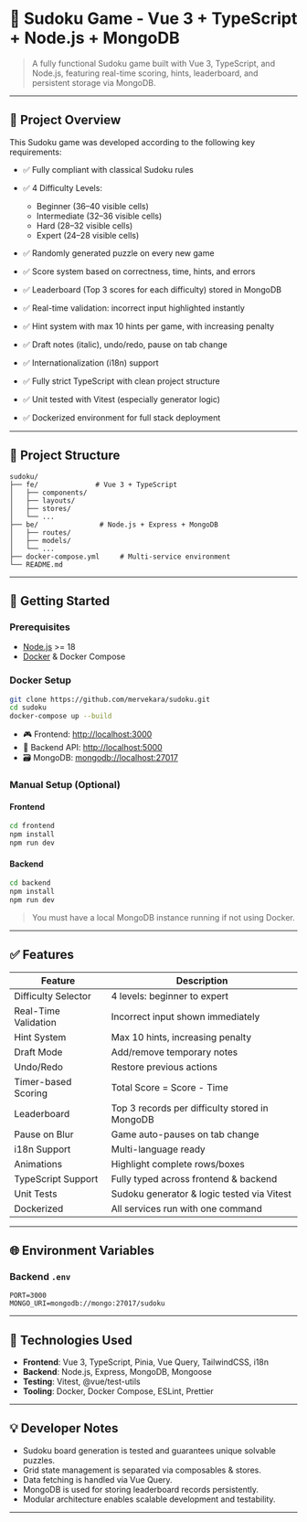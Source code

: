 # 🤹 Sudoku Game - Vue 3 + TypeScript + Node.js + MongoDB

> A fully functional Sudoku game built with Vue 3, TypeScript, and Node.js, featuring real-time scoring, hints, leaderboard, and persistent storage via MongoDB.

---

## 🚀 Project Overview

This Sudoku game was developed according to the following key requirements:

- ✅ Fully compliant with classical Sudoku rules
- ✅ 4 Difficulty Levels:

  - Beginner (36–40 visible cells)
  - Intermediate (32–36 visible cells)
  - Hard (28–32 visible cells)
  - Expert (24–28 visible cells)

- ✅ Randomly generated puzzle on every new game
- ✅ Score system based on correctness, time, hints, and errors
- ✅ Leaderboard (Top 3 scores for each difficulty) stored in MongoDB
- ✅ Real-time validation: incorrect input highlighted instantly
- ✅ Hint system with max 10 hints per game, with increasing penalty
- ✅ Draft notes (italic), undo/redo, pause on tab change
- ✅ Internationalization (i18n) support
- ✅ Fully strict TypeScript with clean project structure
- ✅ Unit tested with Vitest (especially generator logic)
- ✅ Dockerized environment for full stack deployment

---

## 👜 Project Structure

```
sudoku/
├── fe/              # Vue 3 + TypeScript
│   ├── components/
│   ├── layouts/
│   ├── stores/
│   └── ...
├── be/               # Node.js + Express + MongoDB
│   ├── routes/
│   ├── models/
│   └── ...
├── docker-compose.yml     # Multi-service environment
└── README.md
```

---

## 🔧 Getting Started

### Prerequisites

- [Node.js](https://nodejs.org/) >= 18
- [Docker](https://www.docker.com/) & Docker Compose

### Docker Setup

```bash
git clone https://github.com/mervekara/sudoku.git
cd sudoku
docker-compose up --build
```

- 🎮 Frontend: [http://localhost:3000](http://localhost:3000)
- 📢 Backend API: [http://localhost:5000](http://localhost:5000)
- 🗃️ MongoDB: [mongodb://localhost:27017](mongodb://localhost:27017)

### Manual Setup (Optional)

#### Frontend

```bash
cd frontend
npm install
npm run dev
```

#### Backend

```bash
cd backend
npm install
npm run dev
```

> You must have a local MongoDB instance running if not using Docker.

---

## ✅ Features

| Feature              | Description                                    |
| -------------------- | ---------------------------------------------- |
| Difficulty Selector  | 4 levels: beginner to expert                   |
| Real-Time Validation | Incorrect input shown immediately              |
| Hint System          | Max 10 hints, increasing penalty               |
| Draft Mode           | Add/remove temporary notes                     |
| Undo/Redo            | Restore previous actions                       |
| Timer-based Scoring  | Total Score = Score - Time                     |
| Leaderboard          | Top 3 records per difficulty stored in MongoDB |
| Pause on Blur        | Game auto-pauses on tab change                 |
| i18n Support         | Multi-language ready                           |
| Animations           | Highlight complete rows/boxes                  |
| TypeScript Support   | Fully typed across frontend & backend          |
| Unit Tests           | Sudoku generator & logic tested via Vitest     |
| Dockerized           | All services run with one command              |

---

## 🌐 Environment Variables

### Backend `.env`

```env
PORT=3000
MONGO_URI=mongodb://mongo:27017/sudoku
```

---

## 🧠 Technologies Used

- **Frontend**: Vue 3, TypeScript, Pinia, Vue Query, TailwindCSS, i18n
- **Backend**: Node.js, Express, MongoDB, Mongoose
- **Testing**: Vitest, @vue/test-utils
- **Tooling**: Docker, Docker Compose, ESLint, Prettier

---

## 💡 Developer Notes

- Sudoku board generation is tested and guarantees unique solvable puzzles.
- Grid state management is separated via composables & stores.
- Data fetching is handled via Vue Query.
- MongoDB is used for storing leaderboard records persistently.
- Modular architecture enables scalable development and testability.

---
